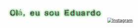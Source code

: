 ![Meu Texto Animado](cooltext478830476046430.gif)
[![Instagram](https://img.shields.io/badge/Instagram-%23E4405F.svg?style=for-the-badge&logo=Instagram&logoColor=white)](https://www.instagram.com/eduardovasconcelos04)



